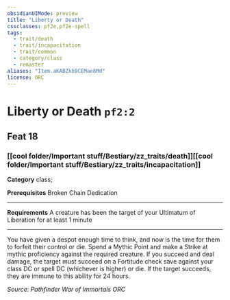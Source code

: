 ```yaml
---
obsidianUIMode: preview
title: "Liberty or Death"
cssclasses: pf2e,pf2e-spell
tags:
  - trait/death
  - trait/incapacitation
  - trait/common
  - category/class
  - remaster
aliases: "Item.aKABZkb9CEMae8Md"
license: ORC
---
```

# Liberty or Death `pf2:2`
## Feat 18
### [[cool folder/Important stuff/Bestiary/zz_traits/death]][[cool folder/Important stuff/Bestiary/zz_traits/incapacitation]]

**Category** class; 



**Prerequisites** Broken Chain Dedication
* * *
**Requirements** A creature has been the target of your Ultimatum of Liberation for at least 1 minute

* * *

You have given a despot enough time to think, and now is the time for them to forfeit their control or die. Spend a Mythic Point and make a Strike at mythic proficiency against the required creature. If you succeed and deal damage, the target must succeed on a Fortitude check save against your class DC or spell DC (whichever is higher) or die. If the target succeeds, they are immune to this ability for 24 hours.

*Source: Pathfinder War of Immortals*
*ORC*